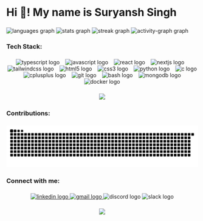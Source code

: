 <h1 align="left">Hi 👋! My name is Suryansh Singh</h1>

###

<div align="left">
  <img src="https://github-readme-stats.vercel.app/api/top-langs?username=devSuryansh&locale=en&hide_title=false&layout=compact&card_width=320&langs_count=4&theme=github_dark&hide_border=true" height="115" alt="languages graph"  />
  <img src="https://github-readme-stats.vercel.app/api?username=devSuryansh&hide_title=false&hide_rank=true&show_icons=true&include_all_commits=false&count_private=true&disable_animations=false&theme=github_dark&locale=en&hide_border=true&custom_title=Stats" height="115" alt="stats graph"  />
  <img src="https://streak-stats.demolab.com?user=devSuryansh&locale=en&mode=daily&theme=github_dark&hide_border=true&border_radius=5" height="115" alt="streak graph"  />
  <img src="https://github-readme-activity-graph.vercel.app/graph?username=devSuryansh&custom_title=Contribution%20Graph&theme=github-dark&radius=5&hide_border=true&area=true" height="275" alt="activity-graph graph"  />
</div>

###

<h3 align="left">Tech Stack:</h3>

###

<div align="center">
  <img src="https://cdn.jsdelivr.net/gh/devicons/devicon/icons/typescript/typescript-original.svg" height="50" alt="typescript logo"  />
  <img width="7" />
  <img src="https://cdn.simpleicons.org/javascript/F7DF1E" height="50" alt="javascript logo"  />
  <img width="7" />
  <img src="https://cdn.simpleicons.org/react/61DAFB" height="50" alt="react logo"  />
  <img width="7" />
  <img src="https://cdn.jsdelivr.net/gh/devicons/devicon/icons/nextjs/nextjs-original.svg" height="50" alt="nextjs logo"  />
  <img width="7" />
  <img src="https://cdn.simpleicons.org/tailwindcss/06B6D4" height="50" alt="tailwindcss logo"  />
  <img width="7" />
  <img src="https://cdn.jsdelivr.net/gh/devicons/devicon/icons/html5/html5-original.svg" height="50" alt="html5 logo"  />
  <img width="7" />
  <img src="https://cdn.jsdelivr.net/gh/devicons/devicon/icons/css3/css3-original.svg" height="50" alt="css3 logo"  />
  <img width="7" />
  <img src="https://cdn.jsdelivr.net/gh/devicons/devicon/icons/python/python-original.svg" height="50" alt="python logo"  />
  <img width="7" />
  <img src="https://cdn.jsdelivr.net/gh/devicons/devicon/icons/c/c-original.svg" height="50" alt="c logo"  />
  <img width="7" />
  <img src="https://cdn.jsdelivr.net/gh/devicons/devicon/icons/cplusplus/cplusplus-original.svg" height="50" alt="cplusplus logo"  />
  <img width="7" />
  <img src="https://cdn.simpleicons.org/git/F05032" height="50" alt="git logo"  />
  <img width="7" />
  <img src="https://cdn.simpleicons.org/gnubash/4EAA25" height="50" alt="bash logo"  />
  <img width="7" />
  <img src="https://cdn.simpleicons.org/mongodb/47A248" height="50" alt="mongodb logo"  />
  <img width="7" />
  <img src="https://cdn.simpleicons.org/docker/2496ED" height="50" alt="docker logo"  />
</div>

###

<div align="center">
  <img height="" src="https://cdn.dribbble.com/userupload/22757066/file/original-b2b362d7e2ec0ff30e1c229ef69d126d.gif"  />
</div>

###

<h3 align="left">Contributions:</h3>

###

<img src="https://raw.githubusercontent.com/devSuryansh/devSuryansh/output/snake.svg" alt="Snake animation" />

###

<h3 align="left">Connect with me:</h3>

###

<div align="center">
  <a href="https://www.linkedin.com/in/suryansh--singh/" target="_blank">
    <img src="https://raw.githubusercontent.com/maurodesouza/profile-readme-generator/master/src/assets/icons/social/linkedin/default.svg" width="80" height="50" alt="linkedin logo"  />
  </a>
  <a href="suryanshg2050@gmail.com" target="_blank">
    <img src="https://raw.githubusercontent.com/maurodesouza/profile-readme-generator/master/src/assets/icons/social/gmail/default.svg" width="80" height="50" alt="gmail logo"  />
  </a>
  <img src="https://raw.githubusercontent.com/maurodesouza/profile-readme-generator/master/src/assets/icons/social/discord/default.svg" width="80" height="50" alt="discord logo"  />
  <img src="https://raw.githubusercontent.com/maurodesouza/profile-readme-generator/master/src/assets/icons/social/slack/default.svg" width="80" height="50" alt="slack logo"  />
</div>

###

<div align="center">
  <img src="https://visitor-badge.laobi.icu/badge?page_id=devSuryansh.devSuryansh&left_text=Profile%20Views"  />
</div>

###
